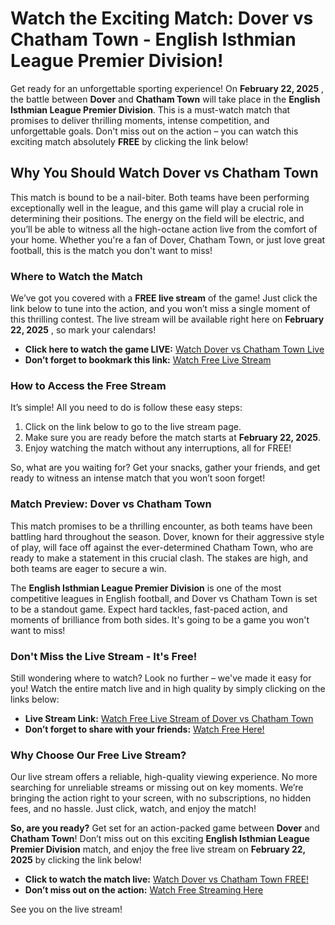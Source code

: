 # Watch the Exciting Match: Dover vs Chatham Town - English Isthmian League Premier Division!

Get ready for an unforgettable sporting experience! On **February 22, 2025** , the battle between **Dover** and **Chatham Town** will take place in the **English Isthmian League Premier Division**. This is a must-watch match that promises to deliver thrilling moments, intense competition, and unforgettable goals. Don't miss out on the action – you can watch this exciting match absolutely **FREE** by clicking the link below!

## Why You Should Watch Dover vs Chatham Town

This match is bound to be a nail-biter. Both teams have been performing exceptionally well in the league, and this game will play a crucial role in determining their positions. The energy on the field will be electric, and you’ll be able to witness all the high-octane action live from the comfort of your home. Whether you're a fan of Dover, Chatham Town, or just love great football, this is the match you don't want to miss!

### Where to Watch the Match

We’ve got you covered with a **FREE live stream** of the game! Just click the link below to tune into the action, and you won’t miss a single moment of this thrilling contest. The live stream will be available right here on **February 22, 2025** , so mark your calendars!

- **Click here to watch the game LIVE:** [Watch Dover vs Chatham Town Live](https://tinyurl.com/livestreamfreeo?st=Dover+vs+Chatham+Town&si=gh)
- **Don’t forget to bookmark this link:** [Watch Free Live Stream](https://tinyurl.com/livestreamfreeo?st=Dover+vs+Chatham+Town&si=gh)

### How to Access the Free Stream

It’s simple! All you need to do is follow these easy steps:

1. Click on the link below to go to the live stream page.
2. Make sure you are ready before the match starts at **February 22, 2025**.
3. Enjoy watching the match without any interruptions, all for FREE!

So, what are you waiting for? Get your snacks, gather your friends, and get ready to witness an intense match that you won’t soon forget!

### Match Preview: Dover vs Chatham Town

This match promises to be a thrilling encounter, as both teams have been battling hard throughout the season. Dover, known for their aggressive style of play, will face off against the ever-determined Chatham Town, who are ready to make a statement in this crucial clash. The stakes are high, and both teams are eager to secure a win.

The **English Isthmian League Premier Division** is one of the most competitive leagues in English football, and Dover vs Chatham Town is set to be a standout game. Expect hard tackles, fast-paced action, and moments of brilliance from both sides. It's going to be a game you won't want to miss!

### Don't Miss the Live Stream - It's Free!

Still wondering where to watch? Look no further – we've made it easy for you! Watch the entire match live and in high quality by simply clicking on the links below:

- **Live Stream Link:** [Watch Free Live Stream of Dover vs Chatham Town](https://tinyurl.com/livestreamfreeo?st=Dover+vs+Chatham+Town&si=gh)
- **Don’t forget to share with your friends:** [Watch Free Here!](https://tinyurl.com/livestreamfreeo?st=Dover+vs+Chatham+Town&si=gh)

### Why Choose Our Free Live Stream?

Our live stream offers a reliable, high-quality viewing experience. No more searching for unreliable streams or missing out on key moments. We’re bringing the action right to your screen, with no subscriptions, no hidden fees, and no hassle. Just click, watch, and enjoy the match!

**So, are you ready?** Get set for an action-packed game between **Dover** and **Chatham Town**! Don’t miss out on this exciting **English Isthmian League Premier Division** match, and enjoy the free live stream on **February 22, 2025** by clicking the link below!

- **Click to watch the match live:** [Watch Dover vs Chatham Town FREE!](https://tinyurl.com/livestreamfreeo?st=Dover+vs+Chatham+Town&si=gh)
- **Don’t miss out on the action:** [Watch Free Streaming Here](https://tinyurl.com/livestreamfreeo?st=Dover+vs+Chatham+Town&si=gh)

See you on the live stream!

